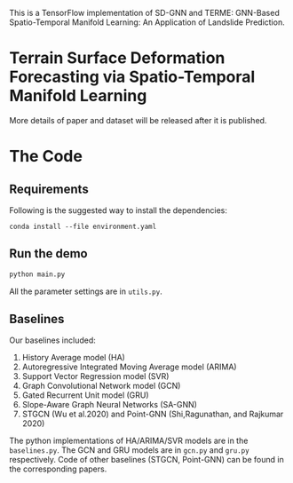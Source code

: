 This is a TensorFlow implementation of SD-GNN and TERME: GNN-Based Spatio-Temporal Manifold Learning: An Application of Landslide Prediction.

# Terrain Surface Deformation Forecasting via Spatio-Temporal Manifold Learning

More details of paper and dataset will be released after it is published.

# The Code
## Requirements

Following is the suggested way to install the dependencies:

    conda install --file environment.yaml

## Run the demo
```python
python main.py
```

All the parameter settings are in `utils.py`.

## Baselines

Our baselines included: 
1. History Average model (HA)
2. Autoregressive Integrated Moving Average model (ARIMA)
3. Support Vector Regression model (SVR)
4. Graph Convolutional Network model (GCN)
5. Gated Recurrent Unit model (GRU)
6. Slope-Aware Graph Neural Networks (SA-GNN)
7. STGCN (Wu et al.2020) and Point-GNN (Shi,Ragunathan, and Rajkumar 2020)

The python implementations of HA/ARIMA/SVR models are in the `baselines.py`. The GCN and GRU models are in `gcn.py` and `gru.py` respectively. Code of other baselines (STGCN, Point-GNN)  can be found in the corresponding papers.
